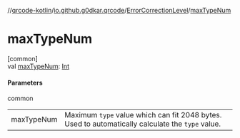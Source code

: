 //[qrcode-kotlin](../../../index.md)/[io.github.g0dkar.qrcode](../index.md)/[ErrorCorrectionLevel](index.md)/[maxTypeNum](max-type-num.md)

# maxTypeNum

[common]\
val [maxTypeNum](max-type-num.md): [Int](https://kotlinlang.org/api/latest/jvm/stdlib/kotlin/-int/index.html)

#### Parameters

common

| | |
|---|---|
| maxTypeNum | Maximum `type` value which can fit 2048 bytes. Used to automatically calculate the `type` value. |

